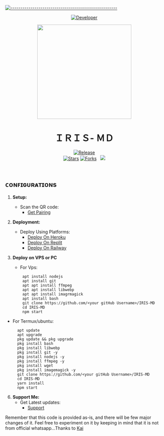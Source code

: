 [![-----------------------------------------------------](https://raw.githubusercontent.com/andreasbm/readme/master/assets/lines/colored.png)](#table-of-contents)
<p align="center">
  <a href="https://github.com/V-E-N-O-X"><img title="Developer" src="https://img.shields.io/badge/Author-VenoxInc-green.svg?style=for-the-badge&logo=github" /></a>
</p>
<div align="center" class= "main"> 
  <img src="https://i.ibb.co/G35jn3J/bot2p.jpg" width="300" height="300"/>
  <h1>ＩＲＩＳ- ＭＤ</h1>

<a href="https://github.com/V-E-N-O-X"><img title="Release" src="https://img.shields.io/badge/Version-%202.0.9-orange.svg?style=for-the-badge&logo=whatsapp" /></a>
<br>
<a href="https://github.com/V-E-N-O-X/IRIS-MD/stargazers/"><img title="Stars" src="https://img.shields.io/github/stars/V-E-N-O-X/IRIS-MD?color=white&style=flat-square"></a>
<a href="https://github.com/V-E-N-O-X/IRIS-MD/network/members"><img title="Forks" src="https://img.shields.io/github/forks/V-E-N-O-X/IRIS-MD?color=yellow&style=flat-square"></a> &nbsp;
  <img src="https://komarev.com/ghpvc/?username=Vibranium-Bot&label=VIEWS&style=flat-square&color=blue" />

<div align="left"
<br><br>

## ᴄᴏɴꜰɪɢᴜʀᴀᴛɪᴏɴs

1. **Setup:**
   - Scan the QR code:
     - [Get Pairing](https://irisweb.alphasoft.org)

3. **Deployment:**
   - Deploy Using Platforms:
     - [Deploy On Heroku](#deploy-on-heroku)
     - [Deploy On Replit](#deploy-on-heroku)
     - [Deploy On Railway](#deploy-on-heroku)

4. **Deploy on VPS or PC**
   - For Vps:

          apt install nodejs 
          apt install git 
          apt apt install ffmpeg 
          apt apt install libwebp 
          apt apt install imagrmagick
          apt install bash
          git clone https://github.com/<your gitHub Username>/IRIS-MD
          cd IRIS-MD
          npm start

  - For Termux/ubuntu:

          apt update
          apt upgrade
          pkg update && pkg upgrade
          pkg install bash
          pkg install libwebp
          pkg install git -y
          pkg install nodejs -y 
          pkg install ffmpeg -y 
          pkg install wget
          pkg install imagemagick -y
          git clone https://github.com/<your gitHub Username>/IRIS-MD
          cd IRIS-MD
          yarn install
          npm start
    
6. **Support Me:**
   - Get Latest updates:
     - [Support](https://whatsapp.com/channel/0029VaHt1710AgWB1B0Lkg0Q)


Remember that this code is provided as-is, and there will be few major changes of it. Feel free to experiment on it by keeping in mind that it is not from official whatsapp...Thanks to [Kai](https://github.com/Kai0071)

